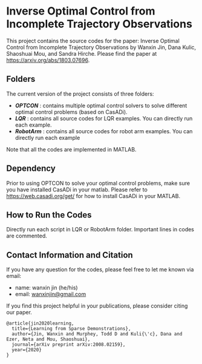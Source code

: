 # Inverse Optimal Control from Incomplete Trajectory Observations

This project contains the source codes for the paper: Inverse Optimal Control from Incomplete Trajectory Observations 
by Wanxin Jin, Dana Kulic, Shaoshuai Mou, and Sandra Hirche. Please find the paper at https://arxiv.org/abs/1803.07696.


## Folders
The current version of the project consists of three folders:

* **_OPTCON_** : contains multiple optimal control solvers to solve different optimal control problems (based on CasADi).
* **_LQR_** : contains all source codes for  LQR examples. You can directly run each example.
* **_RobotArm_** : contains all source codes for  robot arm examples. You can directly run each example

Note that all the codes are implemented in MATLAB.

## Dependency
Prior to using OPTCON to solve your optimal control problems, make sure you have installed CasADi in your matlab. 
Please refer to https://web.casadi.org/get/ for how to install CasADi in your MATLAB.

## How to Run the Codes
Directly run each script in LQR or RobotArm folder. Important lines in codes are commented. 


## Contact Information and Citation
If you have any question for the codes, please feel free to let me known via email:

   * name: wanxin jin (he/his)
   * email: wanxinjin@gmail.com


If you find this project helpful in your publications, please consider citing our paper.
    
    @article{jin2020learning,
      title={Learning from Sparse Demonstrations},
      author={Jin, Wanxin and Murphey, Todd D and Kuli{\'c}, Dana and Ezer, Neta and Mou, Shaoshuai},
      journal={arXiv preprint arXiv:2008.02159},
      year={2020}
    }
